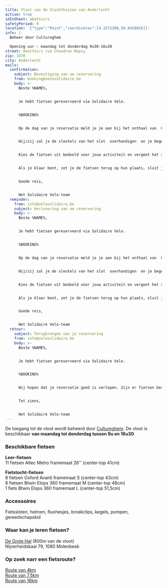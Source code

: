 ```yaml
---
title: Vloot van de Slachthuizen van Anderlecht
active: true
idInSheet: abattoirs
safetyPeriod: 0
location: '{"type":"Point","coordinates":[4.3272206,50.8428016]}'
info: |-
  Beheer door Cultureghem

  Opening uur : maandag tot donderdag 9u30-16u30
street: Abattoirs rue Chaudron Ropsy
zip: 1070
city: Anderlecht
mails:
  confirmation:
    subject: Bevestiging van uw reservering
    from: booking@velosolidaire.be
    body: >-
      Beste %NAME%,


      Je hebt fietsen gereserveerd via Solidaire Velo.


      %BOOKING%


      Op de dag van je reservatie meld je je aan bij het onthaal van  Cultureghem (links van de ingang met de 2 stieren) waar je toegang vraagt tot de fietsvloot van Solidaire Velo. Geef jouw naam en die van je vereniging door aan de Cultureghem-medewerker.


      Hij/zij zal je de sleutels van het slot  overhandigen  en je begeleiden  naar de garage in de indrukwekkende kelderruimte waar de fietsen zich bevinden.


      Kies de fietsen uit bedoeld voor jouw activiteit en vergeet het slot niet opnieuw op slot te doen en het licht uit te doen als je weggaat.


      Als je klaar bent, zet je de fietsen terug op hun plaats, sluit je de garage af en geef je de sleutels terug aan iemand van het Cultureghem-team. Een defecte fiets? Plaats hem  op de daarvoor bestemde plek en laat het ons weten!


      Goede reis, 


      Het Solidaire Velo-team
  reminder:
    from: info@velosolidaire.be
    subject: Herinnering van uw reservering
    body: >-
      Beste %NAME%,


      Je hebt fietsen gereserveerd via Solidaire Velo.


      %BOOKING%


      Op de dag van je reservatie meld je je aan bij het onthaal van  Cultureghem (links van de ingang met de 2 stieren) waar je toegang vraagt tot de fietsvloot van Solidaire Velo. Geef jouw naam en die van je vereniging door aan de Cultureghem-medewerker.


      Hij/zij zal je de sleutels van het slot  overhandigen  en je begeleiden  naar de garage in de indrukwekkende kelderruimte waar de fietsen zich bevinden.


      Kies de fietsen uit bedoeld voor jouw activiteit en vergeet het slot niet opnieuw op slot te doen en het licht uit te doen als je weggaat.


      Als je klaar bent, zet je de fietsen terug op hun plaats, sluit je de garage af en geef je de sleutels terug aan iemand van het Cultureghem-team. Een defecte fiets? Plaats hem  op de daarvoor bestemde plek en laat het ons weten!


      Goede reis, 


      Het Solidaire Velo-team
  retour:
    subject: Terugbrengen van je reservering
    from: info@velosolidaire.be
    body: >-
      Beste %NAME%,


      Je hebt fietsen gereserveerd via Solidaire Velo.


      %BOOKING%


      Wij hopen dat je reservatie goed is verlopen. Zijn er fietsen beschadigd? Zo ja, laat ons dan weten over welke problemen het precies gaat door deze e-mail te beantwoorden, zodat we die zo snel mogelijk kunnen herstellen. 


      Tot ziens,


      Het Solidaire Velo-team
---
```

De toegang tot de vloot wordt beheerd door [Cultureghem](https://cultureghem.be/nl/huis/). De vloot is beschikbaar **van maandag tot donderdag tussen 9u en 16u30**.

### Beschikbare fietsen

**Leer-fietsen**\
11 fietsen Altec Metro framemaat 26'' (center-top 41cm)

**Fietstocht-fietsen**\
8 fietsen Oxford Avanti framemaat S (center-top 43cm)\
8 fietsen Btwin Elops 360 framemaat M (center-top 48cm)\
1 fiets Btwin Elops 360 framemaat L (center-top 51,5cm)

### Accessoires

Fietssloten, helmen, fluohesjes, broekclips, kegels, pompen, gereedschapskid

### Waar kan je leren fietsen?

[De Grote Hal](https://www.google.com/maps/place/De+Grote+Hal/@50.8473512,4.3282256,17z/data=!3m1!4b1!4m6!3m5!1s0x47c3c514f5acfd69:0x72b95ab710ca289c!8m2!3d50.8473478!4d4.3308005!16s%2Fg%2F11j_0nn_ts?entry=ttu) (800m van de vloot)\
Nijverheidskaai 79, 1080 Molenbeek

### Op zoek narr een fietsroute?

[Route van 4km](https://cycle.travel/map/journey/342219)\
[Route van 7,5km](https://cycle.travel/map/journey/342211)\
[Route van 16km](https://cycle.travel/map/journey/342208)
